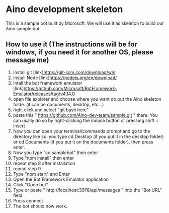 ﻿# Aino development skeleton

This is a sample bot built by Microsoft. We will use it as skeleton to build our Aino sample bot.

## How to use it (The instructions will be for windows, if you need it for another OS, please message me)

1. Install git [link]https://git-scm.com/download/win
2. Install Node [link]https://nodejs.org/en/download/
3. Intall the bot framework emulator [link]https://github.com/Microsoft/BotFramework-Emulator/releases/tag/v4.14.0
4. open file explorer and choose where you want do put the Aino skeleton folde. (it can be documents, desktop, etc...)
5. right click and select "git bash here" 
6. paste this " https://github.com/Aino-dev-team/sample.git " there. You can usally do so by right-clicking the mouse button or pressing shift + insert
7. Now you can open your terminal/commands prompt and go to the directory like so: you type cd Desktop (if you put it in the desktop folder) or cd Documents (if you put it on the documents folder), then press enter.
8. Now you type "cd samplebot" then enter
9. Type "npm install" then enter
10. repeat step 8 after installation
11. repeat step 9
12. Type "npm start" and Enter
13. Open the Bot Framework Emulator application
14. Click "Open bot" 
15. Type or paste " http://localhost:3978/api/messages " into the "Bot URL" field
16. Press connect
17. The bot should now work.
